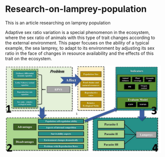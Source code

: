 # Research-on-lamprey-population
This is an article researching on lamprey population

Adaptive sex ratio variation is a special phenomenon in the ecosystem, where the sex ratio of animals with this type of trait changes according to the external environment. This paper focuses on the ability of a typical example, the sea lamprey, to adapt to its environment by adjusting its sex ratio in the face of changes in resource availability and the effects of this trait on the ecosystem.

![image](https://github.com/Chris-Zouchenyu/Research-on-lamprey-population/blob/main/img.png)